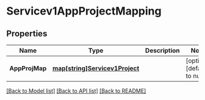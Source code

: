 # Servicev1AppProjectMapping

## Properties
Name | Type | Description | Notes
------------ | ------------- | ------------- | -------------
**AppProjMap** | [**map[string]Servicev1Project**](servicev1Project.md) |  | [optional] [default to null]

[[Back to Model list]](../README.md#documentation-for-models) [[Back to API list]](../README.md#documentation-for-api-endpoints) [[Back to README]](../README.md)

